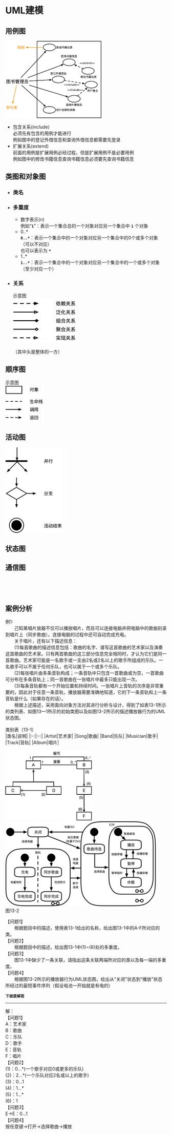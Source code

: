 # UML建模
## 用例图
<img src="./images/p119.png" width="300">

  - 包含关系(include)  
  必须先有包含的用例才能进行  
  例如图中的登记外借信息和查询外借信息都需要先登录
  - 扩展关系(extend)  
  前面的用例是扩展用例必经过程，但是扩展用例不是必要用例  
  例如图中的修改书籍信息查询书籍信息必须要先查询书籍信息
## 类图和对象图
- ### 类名
- ### 多重度
  - 数字表示(n)  
  例如“**`1`**”：表示一个集合总的一个对象对应另一个集合中 **`1`** 个对象
  - 0..*  
  **`0..*`**：表示一个集合中的一个对象对应另一个集合中的0个或多个对象（可以不对应）  
  也可以表示为 **`*`**
  - 1..*  
  **`1..*`**：表示一个集合中的一个对象对应另一个集合中的一个或多个对象（至少对应一个）
- ### 关系
  示意图  
  <img src="./images/p120.png" width="200">

  （其中头是整体的一方）

## 顺序图
示意图  
<img src="./images/p121.png" width="120">

## 活动图
<img src="./images/p122.png" width="180">

## 状态图
## 通信图
<br><br><br>

## 案例分析
例1:  
&ensp;&ensp;&ensp;&ensp;己知某唱片放器不仅可以播放唱片，而且可以连接电脑并把电脑中的歌曲刻录到唱片上（同步歌曲）。连接电脑的过程中还可自动完成充电。  
&ensp;&ensp;&ensp;&ensp;关于唱片，还有以下描述信息：  
&ensp;&ensp;&ensp;&ensp;(1)每首歌曲的描述信息包括：歌曲的名字、谱写这首歌曲的艺术家以及演奏这首歌曲的艺术家。只有两首歌曲的这三部分信息完全相同时，才认为它们是同一首歌曲。艺术家可能是一名歌手或一支由2名或2名以上的歌手所组成的乐队。一名歌手可以不属于任何乐队，也可以属于一个或多个乐队。  
&ensp;&ensp;&ensp;&ensp;(2)每张唱片由多条音轨构成；一条音轨中只包含一首歌曲或为空，一首歌曲可分布在多条音轨上；同一首歌曲在一张唱片中最多只能出现一次。  
&ensp;&ensp;&ensp;&ensp;(3)每条音轨都有一个开始位置和持续时间。一张唱片上音轨的次序是非常重要的，因此对于任意一条音轨，播放器需要准确地知道，它的下一条音轨和上一条音轨是什么（如果存在的话）。  
&ensp;&ensp;&ensp;&ensp;根据上述描述，采用面向对象方法对其进行分析与设计，得到了如表13-1所示的类列表、如图13一1所示的初始类图以及如图13-2所示的描述播放器行为的UML状态图。
<br><br>
类别表（13-1）  
|类名|说明|
|:-:|:-:|
|Artist|艺术家|
|Song|歌曲|
|Band|乐队|
|Musician|歌手|
|Track|音轨|
|Album|唱片|

<img src="./images/p123.png" width="270">
<br>
<img src="./images/p124.png" width="470"><br>
图13-2

【问题1】  
&ensp;&ensp;&ensp;&ensp;根据题目中的描述，使用表13-1给出的名称，给出图13-1中的A-F所对应的类。  
【问题2】  
&ensp;&ensp;&ensp;&ensp;根据题目中的描述，给出图13-1中(1)~(6)处的多重度。  
【问题3】  
&ensp;&ensp;&ensp;&ensp;图13-1中缺少了一条关联，请指出这条关联两端所对应的类以及每一端的多重度。  
【问题4】  
&ensp;&ensp;&ensp;&ensp;根据图13-2所示的播放器行为UML状态图，给出从“关闭”状态到“播放”状态所经过的最短事件序列（假设电池一开始就是有电的）

**`下面是解答`**
***
解：  
【问题1】  
A：艺术家  
B：歌曲  
C：乐队  
D：歌手  
E：音轨  
F：唱片  
【问题2】  
(1)：0...\*(一个歌手对应0或更多的乐队)  
(2)：2...\*(一个乐队对应2名或以上的歌手)  
(3)：0...1  
(4)：1...\*  
(5)：1...\*  
(6)：1  
【问题3】  
E->E：0...1  
【问题4】  
按任意键->打开->选择歌曲->播放